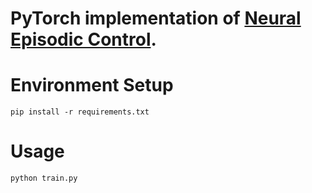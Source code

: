 # PyTorch implementation of [Neural Episodic Control](https://arxiv.org/abs/1703.01988).

# Environment Setup
```
pip install -r requirements.txt
```

# Usage
```
python train.py
```
